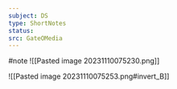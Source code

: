 ```yaml
---
subject: DS
type: ShortNotes
status: 
src: GateOMedia
---
```

#note 
![[Pasted image 20231110075230.png]]

![[Pasted image 20231110075253.png#invert_B]]
